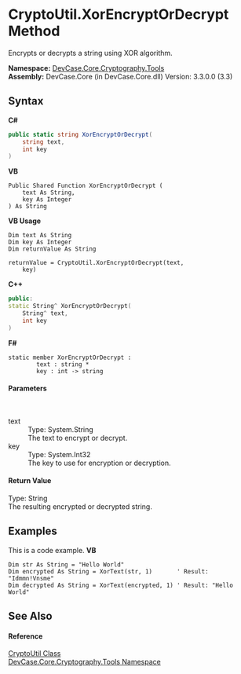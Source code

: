 # CryptoUtil.XorEncryptOrDecrypt Method 
 

Encrypts or decrypts a string using XOR algorithm.

**Namespace:**&nbsp;<a href="N_DevCase_Core_Cryptography_Tools">DevCase.Core.Cryptography.Tools</a><br />**Assembly:**&nbsp;DevCase.Core (in DevCase.Core.dll) Version: 3.3.0.0 (3.3)

## Syntax

**C#**<br />
``` C#
public static string XorEncryptOrDecrypt(
	string text,
	int key
)
```

**VB**<br />
``` VB
Public Shared Function XorEncryptOrDecrypt ( 
	text As String,
	key As Integer
) As String
```

**VB Usage**<br />
``` VB Usage
Dim text As String
Dim key As Integer
Dim returnValue As String

returnValue = CryptoUtil.XorEncryptOrDecrypt(text, 
	key)
```

**C++**<br />
``` C++
public:
static String^ XorEncryptOrDecrypt(
	String^ text, 
	int key
)
```

**F#**<br />
``` F#
static member XorEncryptOrDecrypt : 
        text : string * 
        key : int -> string 

```


#### Parameters
&nbsp;<dl><dt>text</dt><dd>Type: System.String<br />The text to encrypt or decrypt.</dd><dt>key</dt><dd>Type: System.Int32<br />The key to use for encryption or decryption.</dd></dl>

#### Return Value
Type: String<br />The resulting encrypted or decrypted string.

## Examples
This is a code example. 
**VB**<br />
``` VB
Dim str As String = "Hello World"
Dim encrypted As String = XorText(str, 1)       ' Result: "Idmmn!Vnsme"
Dim decrypted As String = XorText(encrypted, 1) ' Result: "Hello World"
```


## See Also


#### Reference
<a href="T_DevCase_Core_Cryptography_Tools_CryptoUtil">CryptoUtil Class</a><br /><a href="N_DevCase_Core_Cryptography_Tools">DevCase.Core.Cryptography.Tools Namespace</a><br />